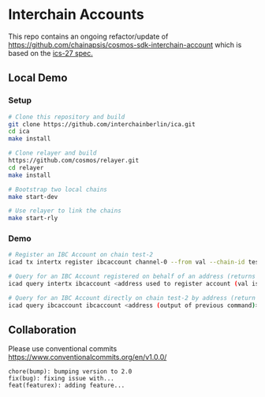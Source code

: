 # Interchain Accounts
This repo contains an ongoing refactor/update of https://github.com/chainapsis/cosmos-sdk-interchain-account which is based on the [ics-27 spec.](https://github.com/cosmos/ics/tree/master/spec/ics-027-interchain-accounts)

## Local Demo

### Setup

```bash
# Clone this repository and build
git clone https://github.com/interchainberlin/ica.git
cd ica
make install 

# Clone relayer and build
https://github.com/cosmos/relayer.git
cd relayer
make install

# Bootstrap two local chains
make start-dev

# Use relayer to link the chains
make start-rly
```

### Demo

```bash
# Register an IBC Account on chain test-2 
icad tx intertx register ibcaccount channel-0 --from val --chain-id test-1 --gas 90000 --home ~/.demo-test-1 --node tcp://localhost:16657

# Query for an IBC Account registered on behalf of an address (returns the address of the ibc account registered on chain test-2)
icad query intertx ibcaccount <address used to register account (val is used above)> ibcaccount channel-0 --node tcp://localhost:16657

# Query for an IBC Account directly on chain test-2 by address (return value of the previous query)
icad query ibcaccount ibcaccount <address (output of previous command)> --node tcp://localhost:26657
```


## Collaboration

Please use conventional commits  https://www.conventionalcommits.org/en/v1.0.0/

```
chore(bump): bumping version to 2.0
fix(bug): fixing issue with...
feat(featurex): adding feature...
```

